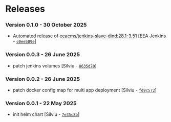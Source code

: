 # Releases

### Version 0.1.0 - 30 October 2025
- Automated release of [eeacms/jenkins-slave-dind:28.1-3.51](https://github.com/eea/eea.docker.jenkins.slave-dind/releases) [EEA Jenkins - [`c0ee509e`](https://github.com/eea/helm-charts/commit/c0ee509ea9dc4cbc879cb837c0555610a363f9f3)]

### Version 0.0.3 - 26 June 2025
- patch jenkins volumes [Silviu - [`8635d70`](https://github.com/eea/helm-charts/commit/8635d70df06db477fcd7e45a62ed6bdaf413da00)]

### Version 0.0.2 - 26 June 2025
- patch docker config map for multi app deployment [Silviu - [`fd9c572`](https://github.com/eea/helm-charts/commit/fd9c5720303a35b10409adc8cbe715f265d8e4d2)]

### Version 0.0.1 - 22 May 2025
- init helm chart [Silviu - [`7e35c8b`](https://github.com/eea/helm-charts/commit/7e35c8b680ad5127c3b4f3649edf0557bfe37b7f)]
